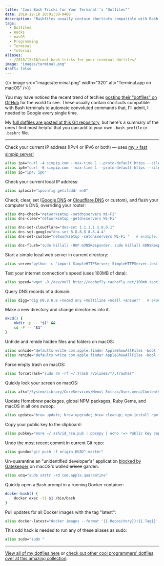 ```yaml
---
title: 'Cool Bash Tricks for Your Terminal''s "Dotfiles"'
date: 2018-12-10 20:01:50-0400
description: "Bashfiles usually contain shortcuts compatible with Bash terminals to automate convoluted commands. Here's a summary of the ones I find most helpful that you can add to your own .bash_profile or .bashrc file."
tags:
  - Dotfiles
  - Hacks
  - macOS
  - Programming
  - Terminal
  - Tutorial
aliases:
  - /2018/12/10/cool-bash-tricks-for-your-terminal-dotfiles/
image: "images/terminal.png"
draft: false
---
```


{{< image src="images/terminal.png" width="320" alt="Terminal.app on macOS" />}}

You may have noticed the recent trend of techies [posting their "dotfiles" on GitHub](https://github.com/topics/dotfiles) for the world to see. These usually contain shortcuts compatible with Bash terminals to automate convoluted commands that, I'll admit, I needed to Google every single time.

My [full dotfiles are posted at this Git repository](https://github.com/jakejarvis/dotfiles), but here's a summary of the ones I find most helpful that you can add to your own `.bash_profile` or `.bashrc` file.

---

Check your current IP address (IPv4 or IPv6 or both) — uses [my ⚡ fast simpip server!](https://github.com/jakejarvis/simpip)

```bash
alias ip4="curl -4 simpip.com --max-time 1 --proto-default https --silent"
alias ip6="curl -6 simpip.com --max-time 1 --proto-default https --silent"
alias ip="ip4; ip6"
```

Check your current local IP address:

```bash
alias iplocal="ipconfig getifaddr en0"
```

Check, clear, set ([Google DNS](https://developers.google.com/speed/public-dns/) or [Cloudflare DNS](https://1.1.1.1/) or custom), and flush your computer's DNS, overriding your router:

```bash
alias dns-check="networksetup -setdnsservers Wi-Fi"
alias dns-clear="networksetup -getdnsservers Wi-Fi"

alias dns-set-cloudflare="dns-set 1.1.1.1 1.0.0.1"
alias dns-set-google="dns-set 8.8.8.8 8.8.4.4"
alias dns-set-custom="networksetup -setdnsservers Wi-Fi "   # example: dns-set-custom 208.67.222.222 208.67.220.220

alias dns-flush="sudo killall -HUP mDNSResponder; sudo killall mDNSResponderHelper; sudo dscacheutil -flushcache"
```

Start a simple local web server in current directory:

```bash
alias serve="python -c 'import SimpleHTTPServer; SimpleHTTPServer.test()'"
```

Test your internet connection's speed (uses 100MB of data):

```bash
alias speed="wget -O /dev/null http://cachefly.cachefly.net/100mb.test"
```

Query DNS records of a domain:

```bash
alias digg="dig @8.8.8.8 +nocmd any +multiline +noall +answer"   # example: digg google.com
```

Make a new directory and change directories into it.

```bash
mkcd() {
    mkdir -p -- "$1" &&
    cd -P -- "$1"
}
```

Unhide and rehide hidden files and folders on macOS:

```bash
alias unhide="defaults write com.apple.finder AppleShowAllFiles -bool true && killall Finder"
alias rehide="defaults write com.apple.finder AppleShowAllFiles -bool false && killall Finder"
```

Force empty trash on macOS:

```bash
alias forcetrash="sudo rm -rf ~/.Trash /Volumes/*/.Trashes"
```

Quickly lock your screen on macOS:

```bash
alias afk="/System/Library/CoreServices/Menu\ Extras/User.menu/Contents/Resources/CGSession -suspend"
```

Update Homebrew packages, global NPM packages, Ruby Gems, and macOS in all one swoop:

```bash
alias update="brew update; brew upgrade; brew cleanup; npm install npm -g; npm update -g; sudo gem update --system; sudo gem update; sudo gem cleanup; sudo softwareupdate -i -a;"
```

Copy your public key to the clipboard:

```bash
alias pubkey="more ~/.ssh/id_rsa.pub | pbcopy | echo '=> Public key copied to pasteboard.'"
```

Undo the most recent commit in current Git repo:

```bash
alias gundo="git push -f origin HEAD^:master"
```

Un-quarantine an "unidentified developer's" application [blocked by Gatekeeper](https://support.apple.com/en-us/HT202491) on macOS's walled ~~prison~~ garden:

```bash
alias unq="sudo xattr -rd com.apple.quarantine"
```

Quickly open a Bash prompt in a running Docker container:

```bash
docker-bash() {
    docker exec -ti $1 /bin/bash
}
```

Pull updates for all Docker images with the tag "latest":

```bash
alias docker-latest="docker images --format '{{.Repository}}:{{.Tag}}' | grep :latest | xargs -L1 docker pull"
```

This odd hack is needed to run any of these aliases as sudo:

```bash
alias sudo="sudo "
```

---

[View all of my dotfiles here](https://github.com/jakejarvis/dotfiles) or [check out other cool programmers' dotfiles over at this amazing collection](https://dotfiles.github.io/).
